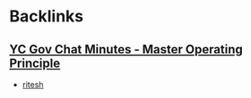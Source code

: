
# Backlinks
## [YC Gov Chat Minutes - Master Operating Principle](<YC Gov Chat Minutes - Master Operating Principle.md>)
- [ritesh](<ritesh.md>)

